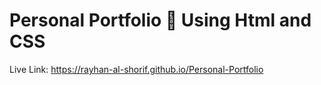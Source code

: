 # Personal Portfolio 🤗 Using Html and CSS

Live Link: https://rayhan-al-shorif.github.io/Personal-Portfolio
